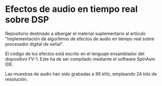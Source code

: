 # Efectos de audio en tiempo real sobre DSP
Repositorio destinado a albergar el material suplementario al artículo "Implementación de algoritmos de efectos de audio en tiempo real sobre procesador digital de señal".

El código de los efectos está escrito en el lenguaje ensamblador del dispositivo FV-1. Este ha de ser compilado mediante el software SpinAsm IDE.

Las muestras de audio han sido grabadas a 96 kHz, empleando 24 bits de resolución.
